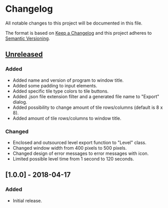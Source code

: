 # Changelog
All notable changes to this project will be documented in this file.

The format is based on [Keep a Changelog](http://keepachangelog.com/en/1.0.0/)
and this project adheres to [Semantic Versioning](http://semver.org/spec/v2.0.0.html).

## [Unreleased]
### Added
- Added name and version of program to window title.
- Added some padding to input elements.
- Added specific tile type colors to tile buttons.
- Added .json file extension filter and a generated file name to "Export" dialog.
- Added possibility to change amount of tile rows/columns (default is 8 x 8).
- Added amount of tile rows/columns to window title.

### Changed
- Enclosed and outsourced level export function to "Level" class.
- Changed window width from 400 pixels to 500 pixels.
- Changed design of error messages to error messages with icon.
- Limited possible level time from 1 second to 120 seconds.

## [1.0.0] - 2018-04-17
### Added
- Initial release.

[Unreleased]: https://github.com/Pixelhash/webtech-level-builder/compare/v1.0.0...HEAD
